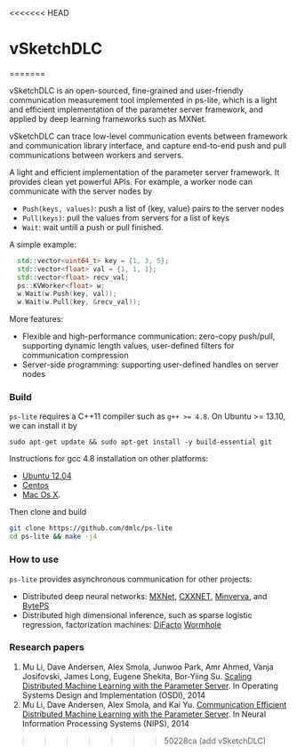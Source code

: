 <<<<<<< HEAD
# vSketchDLC
=======

vSketchDLC is an open-sourced, fine-grained and user-friendly 
communication measurement tool implemented in ps-lite, which 
is a light and efficient implementation of the parameter server framework, and 
applied by deep learning frameworks such as MXNet.

vSketchDLC can trace low-level communication events between 
framework and communication library interface, and capture 
end-to-end push and pull communications between workers and servers. 

A light and efficient implementation of the parameter server
framework. It provides clean yet powerful APIs. For example, a worker node can
communicate with the server nodes by
- `Push(keys, values)`: push a list of (key, value) pairs to the server nodes
- `Pull(keys)`: pull the values from servers for a list of keys
- `Wait`: wait untill a push or pull finished.

A simple example:

```c++
  std::vector<uint64_t> key = {1, 3, 5};
  std::vector<float> val = {1, 1, 1};
  std::vector<float> recv_val;
  ps::KVWorker<float> w;
  w.Wait(w.Push(key, val));
  w.Wait(w.Pull(key, &recv_val));
```

More features:

- Flexible and high-performance communication: zero-copy push/pull, supporting
  dynamic length values, user-defined filters for communication compression
- Server-side programming: supporting user-defined handles on server nodes

### Build

`ps-lite` requires a C++11 compiler such as `g++ >= 4.8`. On Ubuntu >= 13.10, we
can install it by
```
sudo apt-get update && sudo apt-get install -y build-essential git
```
Instructions for gcc 4.8 installation on other platforms:
- [Ubuntu 12.04](http://ubuntuhandbook.org/index.php/2013/08/install-gcc-4-8-via-ppa-in-ubuntu-12-04-13-04/)
- [Centos](http://linux.web.cern.ch/linux/devtoolset/)
- [Mac Os X](http://hpc.sourceforge.net/).

Then clone and build

```bash
git clone https://github.com/dmlc/ps-lite
cd ps-lite && make -j4
```

### How to use

`ps-lite` provides asynchronous communication for other projects: 
  - Distributed deep neural networks:
    [MXNet](https://github.com/dmlc/mxnet),
    [CXXNET](https://github.com/dmlc/cxxnet),
    [Minverva](https://github.com/minerva-developers/minerva), and
    [BytePS](https://github.com/bytedance/byteps/)
  - Distributed high dimensional inference, such as sparse logistic regression,
    factorization machines:
    [DiFacto](https://github.com/dmlc/difacto)
    [Wormhole](https://github.com/dmlc/wormhole)


### Research papers
  1. Mu Li, Dave Andersen, Alex Smola, Junwoo Park, Amr Ahmed, Vanja Josifovski,
     James Long, Eugene Shekita, Bor-Yiing
     Su. [Scaling Distributed Machine Learning with the Parameter Server](http://www.cs.cmu.edu/~muli/file/parameter_server_osdi14.pdf). In
     Operating Systems Design and Implementation (OSDI), 2014
  2. Mu Li, Dave Andersen, Alex Smola, and Kai
     Yu. [Communication Efficient Distributed Machine Learning with the Parameter Server](http://www.cs.cmu.edu/~muli/file/parameter_server_nips14.pdf). In
     Neural Information Processing Systems (NIPS), 2014
>>>>>>> 50228ca (add vSketchDLC)
